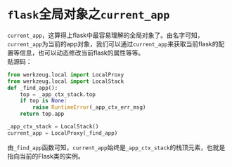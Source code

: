 # `flask`全局对象之`current_app`

`current_app`，这算得上flask中最容易理解的全局对象了。由名字可知，`current_app`为当前的app对象，我们可以通过`current_app`来获取当前flask的配置等信息，也可以动态修改当前flask的属性等等。  
贴源码：  
```python
from werkzeug.local import LocalProxy
from werkzeug.local import LocalStack
def _find_app():
    top = _app_ctx_stack.top
    if top is None:
        raise RuntimeError(_app_ctx_err_msg)
    return top.app

_app_ctx_stack = LocalStack()
current_app = LocalProxy(_find_app)
```
由`_find_app`函数可知，`current_app`始终是`_app_ctx_stack`的栈顶元素，也就是指向当前的Flask类的实例。 
